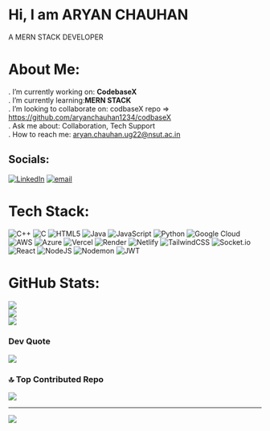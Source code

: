 # Hi, I am ARYAN CHAUHAN
A MERN STACK DEVELOPER

# About Me:
. I’m currently working on: **CodebaseX**<br>. I’m currently learning:**MERN STACK**<br>. I’m looking to collaborate on: codbaseX repo => https://github.com/aryanchauhan1234/codbaseX<br>. Ask me about: Collaboration, Tech Support<br>. How to reach me: aryan.chauhan.ug22@nsut.ac.in


## Socials:
[![LinkedIn](https://img.shields.io/badge/LinkedIn-%230077B5.svg?logo=linkedin&logoColor=white)](https://linkedin.com/in/www.linkedin.com/in/aryan-chauhan-8b432a213) [![email](https://img.shields.io/badge/Email-D14836?logo=gmail&logoColor=white)](mailto:aryan.chauhan.ug22@nsut.ac.in) 

# Tech Stack:
![C++](https://img.shields.io/badge/c++-%2300599C.svg?style=for-the-badge&logo=c%2B%2B&logoColor=white) ![C](https://img.shields.io/badge/c-%2300599C.svg?style=for-the-badge&logo=c&logoColor=white) ![HTML5](https://img.shields.io/badge/html5-%23E34F26.svg?style=for-the-badge&logo=html5&logoColor=white) ![Java](https://img.shields.io/badge/java-%23ED8B00.svg?style=for-the-badge&logo=openjdk&logoColor=white) ![JavaScript](https://img.shields.io/badge/javascript-%23323330.svg?style=for-the-badge&logo=javascript&logoColor=%23F7DF1E) ![Python](https://img.shields.io/badge/python-3670A0?style=for-the-badge&logo=python&logoColor=ffdd54) ![Google Cloud](https://img.shields.io/badge/GoogleCloud-%234285F4.svg?style=for-the-badge&logo=google-cloud&logoColor=white) ![AWS](https://img.shields.io/badge/AWS-%23FF9900.svg?style=for-the-badge&logo=amazon-aws&logoColor=white) ![Azure](https://img.shields.io/badge/azure-%230072C6.svg?style=for-the-badge&logo=microsoftazure&logoColor=white) ![Vercel](https://img.shields.io/badge/vercel-%23000000.svg?style=for-the-badge&logo=vercel&logoColor=white) ![Render](https://img.shields.io/badge/Render-%46E3B7.svg?style=for-the-badge&logo=render&logoColor=white) ![Netlify](https://img.shields.io/badge/netlify-%23000000.svg?style=for-the-badge&logo=netlify&logoColor=#00C7B7) ![TailwindCSS](https://img.shields.io/badge/tailwindcss-%2338B2AC.svg?style=for-the-badge&logo=tailwind-css&logoColor=white) ![Socket.io](https://img.shields.io/badge/Socket.io-black?style=for-the-badge&logo=socket.io&badgeColor=010101) ![React](https://img.shields.io/badge/react-%2320232a.svg?style=for-the-badge&logo=react&logoColor=%2361DAFB) ![NodeJS](https://img.shields.io/badge/node.js-6DA55F?style=for-the-badge&logo=node.js&logoColor=white) ![Nodemon](https://img.shields.io/badge/NODEMON-%23323330.svg?style=for-the-badge&logo=nodemon&logoColor=%BBDEAD) ![JWT](https://img.shields.io/badge/JWT-black?style=for-the-badge&logo=JSON%20web%20tokens)
# GitHub Stats:
![](https://github-readme-stats.vercel.app/api?username=aryanchauhan1234&theme=default&hide_border=false&include_all_commits=false&count_private=false)<br/>
![](https://nirzak-streak-stats.vercel.app/?user=aryanchauhan1234&theme=default&hide_border=false)<br/>
![](https://github-readme-stats.vercel.app/api/top-langs/?username=aryanchauhan1234&theme=default&hide_border=false&include_all_commits=false&count_private=false&layout=compact)

### Dev Quote
![](https://quotes-github-readme.vercel.app/api?type=horizontal&theme=radical)

### 🔝 Top Contributed Repo
![](https://github-contributor-stats.vercel.app/api?username=aryanchauhan1234&limit=5&theme=default&combine_all_yearly_contributions=true)

---
[![](https://visitcount.itsvg.in/api?id=aryanchauhan1234&icon=0&color=0)](https://visitcount.itsvg.in)

<!-- Proudly created with GPRM ( https://gprm.itsvg.in ) -->

